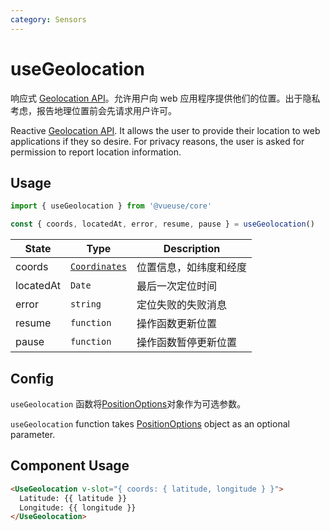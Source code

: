 ```yaml
---
category: Sensors
---
```


# useGeolocation

响应式 [Geolocation API](https://developer.mozilla.org/en-US/docs/Web/API/Geolocation_API)。允许用户向 web 应用程序提供他们的位置。出于隐私考虑，报告地理位置前会先请求用户许可。

Reactive [Geolocation API](https://developer.mozilla.org/en-US/docs/Web/API/Geolocation_API). It allows the user to provide their location to web applications if they so desire. For privacy reasons, the user is asked for permission to report location information.

## Usage

```js
import { useGeolocation } from '@vueuse/core'

const { coords, locatedAt, error, resume, pause } = useGeolocation()
```

| State     | Type                                                                          | Description                                                              |
| --------- | ----------------------------------------------------------------------------- | ------------------------------------------------------------------------ |
| coords    | [`Coordinates`](https://developer.mozilla.org/en-US/docs/Web/API/Coordinates) | 位置信息，如纬度和经度 |
| locatedAt | `Date`                                                                        | 最后一次定位时间                                    |
| error     | `string`                                                                      | 定位失败的失败消息                          |
| resume     | `function`                                                                      | 操作函数更新位置 |
| pause      | `function`                                                                        | 操作函数暂停更新位置 |

## Config

`useGeolocation` 函数将[PositionOptions](https://developer.mozilla.org/en-US/docs/Web/API/PositionOptions)对象作为可选参数。

`useGeolocation` function takes [PositionOptions](https://developer.mozilla.org/en-US/docs/Web/API/PositionOptions) object as an optional parameter.


## Component Usage

```html
<UseGeolocation v-slot="{ coords: { latitude, longitude } }">
  Latitude: {{ latitude }}
  Longitude: {{ longitude }}
</UseGeolocation>
```
